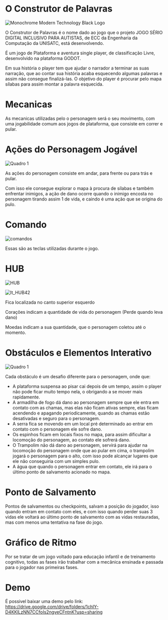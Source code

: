 # O Construtor de Palavras 

![Monochrome Modern Technology Black Logo](https://github.com/ViniciusMAlves/Projeto_jogo_2D/assets/37082519/195b162f-5b03-4962-b023-b625748ffa9f)

O Construtor de Palavras é o nome dado ao jogo que o projeto JOGO SÉRIO DIGITAL INCLUSIVO PARA AUTISTAS, de ECC da Engenharia da Computação da UNISATC, está desenvolvendo.

É um jogo de Plataforma e aventura single player, de classificação Livre,  desenvolvido na plataforma GODOT.

Em sua história o player tem que ajudar o narrador a terminar as suas narração, que ao contar sua história acaba esquecendo algumas palavras e assim não consegue finalizá-las. 
O objetivo do player é procurar pelo mapa sílabas para assim montar a palavra esquecida.

# Mecanicas

As mecanicas utilizadas pelo o personagem será o seu movimento, com uma jogabilidade comum aos jogos de plataforma, que consiste em correr e pular.

# Ações do Personagem Jogável 

![Quadro 1](https://github.com/ViniciusMAlves/Projeto_jogo_2D/assets/37082519/3bb90b21-f39e-4ecd-a067-abde5017132d)
 
As ações do personagem consiste em andar, para frente ou para trás e pular. 
 
Com isso ele consegue explorar o mapa à procura de sílabas e também enfrentar inimigos, a ação de dano ocorre quando o inimigo encosta no personagem tirando assim 1 de vida, e caindo é uma ação que se origina do pulo.
 
# Comando
 
![comandos](https://github.com/ViniciusMAlves/Projeto_jogo_2D/assets/37082519/d150a184-c834-4a8d-8a5c-137d0c9529e0)

Essas são as teclas utilizadas durante o jogo. 

# HUB

![HUB](https://github.com/ViniciusMAlves/Projeto_jogo_2D/assets/37082519/af4d9365-6f8a-4bb4-a3bd-58001ed0bb86)

![It_HUB42](https://github.com/ViniciusMAlves/Projeto_jogo_2D/assets/37082519/89c58ee1-b3e8-4c5b-8cc6-6302607fbcaa)

Fica localizada no canto superior esquerdo 

Corações indicam a quantidade de vida do personagem (Perde quando leva dano) 

Moedas indicam a sua quantidade, que o personagem coletou até o momento. 

# Obstáculos e Elementos Interativo

![Quadro 1](https://github.com/ViniciusMAlves/Projeto_jogo_2D/assets/37082519/327218a8-aca8-44d1-9f7a-4a50b3ae58a2)

Cada obstáculo é um desafio diferente para o personagem, onde que: 
* A plataforma suspensa ao pisar cai depois de um tempo, assim o player não pode ficar muito tempo nela, o obrigando a se mover mais rapidamente.
* A armadilha de fogo dá dano ao personagem sempre que ele entra em contato com as chamas, mas elas não ficam ativas sempre, elas ficam acendendo e apagando periodicamente, quando as chamas estão desativadas e seguro para o personagem. 
* A serra fica se movendo em um local pré determinado ao entrar em contato com o personagem ele sofre dano. 
* Os espinhos ficam em locais fixos no mapa, para assim dificultar a locomoção do personagem, ao contato ele sofrerá dano. 
* O Trampolim não dá dano ao personagem, servirá para ajudar na locomoção do personagem onde que ao pular em cima, o trampolim jogará o personagem para o alto, com isso  pode alcançar lugares que ele não conseguiria com um simples pulo. 
* A água que quando o personagem entrar em contato, ele irá para o último ponto de salvamento acionado no mapa.

# Ponto de Salvamento

Pontos de salvamentos ou checkpoints, salvam a posição do jogador, isso quando entram em contato com eles, 
e com isso quando perder suas 3 vidas ele voltará ao último ponto de salvamento com as vidas restauradas, mas com menos uma tentativa na fase do jogo.

# Gráfico de Ritmo 

Por se tratar de um jogo voltado para educação infantil e de treinamento cognitivo, todas as fases irão trabalhar com a mecânica ensinada e passada para o jogador nas primeiras fases.

# Demo

É possivel baixar uma demo pelo link: https://drive.google.com/drive/folders/1chIY-D4KKlLzNN7CCfoIs2ngveCFntnK?usp=sharing

